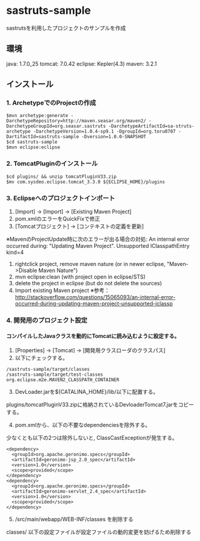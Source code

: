sastruts-sample
===============

sastrutsを利用したプロジェクトのサンプルを作成

## 環境

java:     1.7.0_25
tomcat:   7.0.42
eclipse:  Kepler(4.3) 
maven:    3.2.1

## インストール

### 1. ArchetypeでのProjectの作成

```
$mvn archetype:generate -DarchetypeRepository=http://maven.seasar.org/maven2/ -DarchetypeGroupId=org.seasar.sastruts -DarchetypeArtifactId=sa-struts-archetype -DarchetypeVersion=1.0.4-sp9.1 -DgroupId=org.toru0707 -DartifactId=sastruts-sample -Dversion=1.0.0-SNAPSHOT
$cd sastruts-sample
$mvn eclipse:eclipse
```

### 2. TomcatPluginのインストール

```
$cd plugins/ && unzip tomcatPluginV33.zip
$mv com.sysdeo.eclipse.tomcat_3.3.0 ${ECLIPSE_HOME}/plugins
```

### 3. Eclipseへのプロジェクトインポート

1. [Import] -> [Import] -> [Existing Maven Project]
2. pom.xmlのエラーをQuickFixで修正
3. [Tomcatプロジェクト] -> [コンテキストの定義を更新]

※MavenのProjectUpdate時に次のエラーが出る場合の対処: An internal error occurred during: "Updating Maven Project". Unsupported IClasspathEntry kind=4

1. rightclick project, remove maven nature (or in newer eclipse, "Maven->Disable Maven Nature")
2. mvn eclipse:clean (with project open in eclipse/STS)
3. delete the project in eclipse (but do not delete the sources)
4. Import existing Maven project
※参考：http://stackoverflow.com/questions/15065093/an-internal-error-occurred-during-updating-maven-project-unsupported-iclassp

### 4. 開発用のプロジェクト設定

#### コンパイルしたJavaクラスを動的にTomcatに読み込むように設定する。

1. [Properties] -> [Tomcat] -> [開発用クラスローダのクラスパス]
2. 以下にチェックする。

```
/sastruts-sample/target/classes
/sastruts-sample/target/test-classes
org.eclipse.m2e.MAVEN2_CLASSPATH_CONTAINER
```

3. DevLoader.jarを${CATALINA_HOME}/lib/以下に配置する。

plugins/tomcatPluginV33.zipに格納されているDevloaderTomcat7.jarをコピーする。

4. pom.xmlから、以下の不要なdependenciesを除外する。

少なくとも以下の2つは除外しないと, ClassCastExceptionが発生する。

```
<dependency>
  <groupId>org.apache.geronimo.specs</groupId>
  <artifactId>geronimo-jsp_2.0_spec</artifactId>
  <version>1.0</version>
  <scope>provided</scope>
</dependency>
<dependency>
  <groupId>org.apache.geronimo.specs</groupId>
  <artifactId>geronimo-servlet_2.4_spec</artifactId>
  <version>1.0</version>
  <scope>provided</scope>
</dependency>
```

5. /src/main/webapp/WEB-INF/classes を削除する

classes/ 以下の設定ファイルが設定ファイルの動的変更を妨げるため削除する
